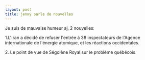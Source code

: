 ```yaml
---
layout: post
title: jenny parle de nouvelles
---
```


<p>Je suis de mauvaise humeur aj, 2 nouvelles:</p>
<p>1.L&#39;Iran a décidé de refuser l&#39;entrée à 38 inspectateurs de l&#39;Agence internationale de l&#39;énergie atomique, et les réactions occidentales.</p>
<p>2. Le point de vue de Ségolène Royal sur le problème québécois. </p>
<p></p>
